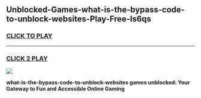 
## Unblocked-Games-what-is-the-bypass-code-to-unblock-websites-Play-Free-ls6qs
<h3>
<a href="https://premium76.site?title=what-is-the-bypass-code-to-unblock-websites&ref=18A1">CLICK TO PLAY</a></h3>
<hr>

<h3>
<a href="https://premium76.site?title=what-is-the-bypass-code-to-unblock-websites&ref=18A1">CLICK 2 PLAY</a>
  
</h3>

<a href="https://premium76.site?title=what-is-the-bypass-code-to-unblock-websites&ref=18A1"><img src="https://clearcache.store/games.png"></a>


**what-is-the-bypass-code-to-unblock-websites games unblocked: Your Gateway to Fun and Accessible Online Gaming**
